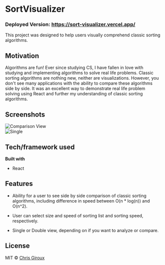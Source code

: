 # SortVisualizer
### Deployed Version: https://sort-visualizer.vercel.app/


This project was designed to help users visually comprehend classic sorting algorithms.

## Motivation

Algorithms are fun! Ever since studying CS, I have fallen in love with studying and implementing algorithms to solve real life problems. Classic sorting algorithms are nothing new, neither are visualizations. However, you don't see many applications with the ability to compare these algorithms side by side. It was an excellent way to demonstrate real life problem solving using React and further my understanding of classic sorting algorithms.

## Screenshots


![Comparison View](https://user-images.githubusercontent.com/59579733/92633471-d4f90480-f2a0-11ea-8502-6e542fd6e195.png)
<br/>
![Single](https://user-images.githubusercontent.com/59579733/92648415-62475380-f2b7-11ea-9266-339db7f265a3.png)

## Tech/framework used


<b>Built with</b>

- React

## Features

- Ability for a user to see side by side comparison of classic sorting algorithms, including difference in speed between O(n \* log(n)) and O(n^2).

- User can select size and speed of sorting list and sorting speed, respectively.

- Single or Double view, depending on if you want to analyze or compare.


## License


MIT © [Chris Giroux]()

